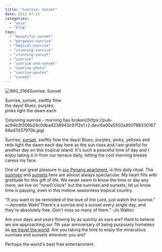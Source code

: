 ```yaml
---
title: "Sunrise, Sunset"
date: 2012-07-21
categories: 
  - "asia"
  - "blog"
tags: 
  - "beautiful-sunset"
  - "gorgeous-sunrise"
  - "magical-sunrise"
  - "stunning-sunrise"
  - "stunning-sunset"
  - "sunrise"
  - "sunrise-and-sunset"
  - "sunrise-photo"
  - "sunrise-quotes"
  - "sunset"
---
```


![IMG_3164](https://pub-ac94b3f306b24c0dba4238943c97f2e1.r2.dev/6a00e5502a950788330177437fab51970d.jpg)Sunrise, Sunset

Sunrise, sunset, swiftly flow  
the days! Blues, purples,  
pinks light the dawn each

<!--more--> ![stunning sunrise - morning has broken](https://pub-ac94b3f306b24c0dba4238943c97f2e1.r2.dev/6a00e5502a95078833016768a47d37970b.jpg)  
  
  
Sunrise, [sunset](http://soultravelers3new.local/2010/03/family-travel-photo-spain-family-travel-sunset-on-road-trip-in-europe-andalusia-4hww-rolf-potts-tim-.html "stunning sunset"), swiftly flow the days! Blues, purples, pinks, yellows and reds light the dawn each day here as the sun rises and I am grateful for another day on this tropical island. It's such a peaceful time of day and I enjoy taking it in from our terrace daily, letting the cool morning breeze caress my face.  
  
One of our great pleasure in [our Penang apartment](http://soultravelers3new.local/2012/03/finding-a-vacation-rental-apartment-in-penang-2.html "Our penang apartment"), is this daily ritual. The [sunrises](http://soultravelers3new.local/2011/11/beautiful-sunrises-and-sunsets.html "Beautiful sunrises and sunsets") and [sunsets](http://soultravelers3new.local/2012/05/awesome-sunset.html "awesome sunset") here are almost always spectacular. My heart fills with gratitude for this gift of life. We never seem to know the time or day any more, we live on "nowO'clock" but the sunrises and sunsets, let us know time is passing, even in this mellow seasonless tropical country.  
  
“If you want to be reminded of the love of the Lord, just watch the sunrise.” ―Jennette Walls“There's a sunrise and a sunset every single day, and they're absolutely free. Don't miss so many of them.” -Jo Walton  
  
  
Are your days and years flowing by as quickly as ours are? Hard to believe we are approaching our 7th year anniversary of being purposely homeless as [we travel the world](http://soultravelers3new.local/2012/01/amazing-family-world-tour.html#more "we travel the world as a family"). Are you taking the time to enjoy the miraculous sunrises and sunsets wherever you are?  
  
Perhaps the world's best free entertainment.

